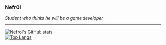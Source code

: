 ### Nefr0l
<i>Student who thinks he will be a game developer</i>

<hr>

![Nefrol's GitHub stats](https://github-readme-stats.vercel.app/api?username=Nefr0l&show_icons=true&theme=transparent) <br>
[![Top Langs](https://github-readme-stats.vercel.app/api/top-langs/?username=Nefr0l&layout=compact&hide=hlsl,shaderlab&card_width=467&theme=transparent)](https://github.com/anuraghazra/github-readme-stats)


